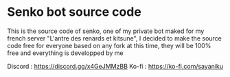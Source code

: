 # Senko bot source code
This is the source code of senko, one of my private bot maked for my french server "L'antre des renards et kitsune", I decided to make the source code free for everyone based on any fork at this time, they will be 100% free and everything is developped by me 

Discord : https://discord.gg/x4GeJMMzBB 
Ko-fi : https://ko-fi.com/sayaniku
